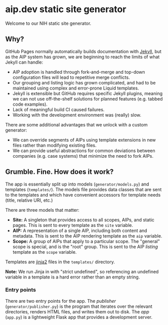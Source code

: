 # aip.dev static site generator

Welcome to our NIH static site generator.

## Why?

GitHub Pages normally automatically builds documentation with [Jekyll][], but
as the AIP system has grown, we are beginning to reach the limits of what
Jekyll can handle:

- AIP adoption is handled through fork-and-merge and top-down configuration
  files will lead to repetitive merge conflicts.
- Our grouping and listing logic has grown complicated, and had to be
  maintained using complex and error-prone Liquid templates.
- Jekyll is extensible but GitHub requires specific Jekyll plugins, meaning we
  can not use off-the-shelf solutions for planned features (e.g. tabbed code
  examples).
- Lack of meaningful build CI caused failures.
- Working with the development environment was (really) slow.

There are some additional advantages that we unlock with a custom generator:

- We can override segments of AIPs using template extensions in new files
  rather than modifying existing files.
- We can provide useful abstractions for common deviations between companies
  (e.g. case systems) that minimize the need to fork AIPs.

## Grumble. Fine. How does it work?

The app is essentially split up into models (`generator/models.py`) and
templates (`templates/`). The models file provides data classes that are sent
to the templates and which have convenient accessors for template needs (title,
relative URI, etc.)

There are three models that matter:

- **Site:** A singleton that provides access to all scopes, AIPs, and static
  pages. This is sent to every template as the `site` variable.
- **AIP:** A representation of a single AIP, including both content and
  metadata. This is sent to the AIP rendering template as the `aip` variable.
- **Scope:** A group of AIPs that apply to a particular scope. The "general"
  scope is special, and is the "root" group. This is sent to the AIP _listing_
  template as the `scope` variable.

Templates are [jinja2][] files in the `templates/` directory.

**Note:** We run Jinja in with "strict undefined", so referencing an undefined
variable in a template is a hard error rather than an empty string.

### Entry points

There are two entry points for the app. The _publisher_
(`generator/publisher.py`) is the program that iterates over the relevant
directories, renders HTML files, and writes them out to disk. The _app_
(`app.py`) is a lightweight Flask app that provides a development server.

[jekyll]: https://jekyllrb.com/
[jinja2]: https://jinja.palletsprojects.com/en/2.11.x/
